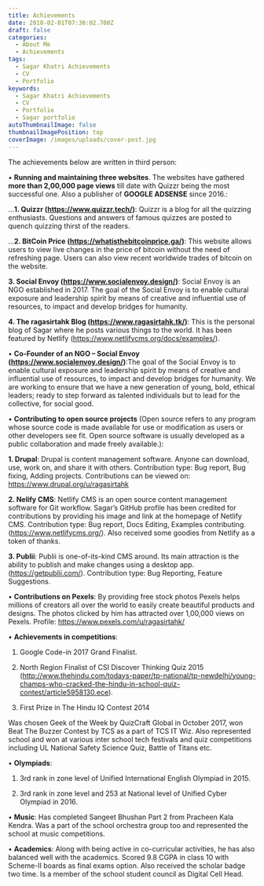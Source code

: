 ```yaml
---
title: Achievements
date: 2018-02-01T07:38:02.700Z
draft: false
categories:
  - About Me
  - Achievements
tags:
  - Sagar Khatri Achievements
  - CV
  - Portfolio
keywords:
  - Sagar Khatri Achievements
  - CV
  - Portfolio
  - Sagar portfolio
autoThumbnailImage: false
thumbnailImagePosition: top
coverImage: /images/uploads/cover-post.jpg
---
```

The achievements below are written in third person:

• **Running and maintaining three websites**. The websites have gathered **more than 2,00,000 page views** till date with Quizzr being the most successful one. Also a publisher of **GOOGLE ADSENSE** since 2016.:



...**1. Quizzr (https://www.quizzr.tech/)**: Quizzr is a blog for all the quizzing enthusiasts. Questions and answers of famous quizzes are posted to quench quizzing thirst of the readers.



...**2. BitCoin Price (https://whatisthebitcoinprice.ga/)**: This website allows users to view live changes in the price of bitcoin without the need of refreshing page. Users can also view recent worldwide trades of bitcoin on the website.



**3. Social Envoy (https://www.socialenvoy.design/)**: Social Envoy is an NGO established in 2017. The goal of the Social Envoy is to enable cultural exposure and leadership spirit by means of creative and influential use of resources, to impact and develop bridges for humanity.



**4. The ragasirtahk Blog (https://www.ragasirtahk.tk/)**: This is the personal blog of Sagar where he posts various things to the world. It has been featured by Netlify (https://www.netlifycms.org/docs/examples/).



• **Co-Founder of an NGO – Social Envoy (https://www.socialenvoy.design/)**:The goal of the Social Envoy is to enable cultural exposure and leadership spirit by means of creative and influential use of resources, to impact and develop bridges for humanity. We are working to ensure that we have a new generation of young, bold, ethical leaders; ready to step forward as talented individuals but to lead for the collective, for social good.



• **Contributing to open source projects** (Open source refers to any program whose source code is made available for use or modification as users or other developers see fit. Open source software is usually developed as a public collaboration and made freely available.):

**1. Drupal**:  Drupal is content management software. Anyone can download, use, work on, and share it with others. Contribution type: Bug report, Bug fixing, Adding projects. Contributions can be viewed on: https://www.drupal.org/u/ragasirtahk



**2. Nelify CMS**: Netlify CMS is an open source content management software for Git workflow. Sagar’s GitHub profile has been credited for contributions by providing his image and  link at the homepage of Netlify CMS. Contribution type: Bug report, Docs Editing, Examples contributing. (https://www.netlifycms.org/). Also received some goodies from Netlify as a token of thanks.



**3. Publii**: Publii is one-of-its-kind CMS around. Its main attraction is the ability to publish and make changes using a desktop app. (https://getpublii.com/). Contribution type: Bug Reporting, Feature Suggestions.



• **Contributions on Pexels**: By providing free stock photos Pexels helps millions of creators all over the world to easily create beautiful products and designs. The photos clicked by him has attracted over 1,00,000 views on Pexels. Profile: https://www.pexels.com/u/ragasirtahk/



• **Achievements in competitions**:

1. Google Code-in 2017 Grand Finalist.

2. North Region Finalist of CSI Discover Thinking Quiz 2015 (http://www.thehindu.com/todays-paper/tp-national/tp-newdelhi/young-champs-who-cracked-the-hindu-in-school-quiz-contest/article5958130.ece).

3. First Prize in The Hindu IQ Contest 2014 

Was chosen Geek of the Week by QuizCraft Global in October 2017, won Beat The Buzzer Contest by TCS as a part of TCS IT Wiz. Also represented school and won at various inter school tech festivals and quiz competitions including UL National Safety Science Quiz, Battle of Titans etc. 

• **Olympiads**: 

1. 3rd rank in zone level of Unified International English Olympiad in 2015.

2. 3rd rank in zone level and 253 at National level of Unified Cyber Olympiad in 2016.



• **Music**: Has completed Sangeet Bhushan Part 2 from Pracheen Kala Kendra. Was a part of the school orchestra group too and represented the school at music competitions.



• **Academics**: Along with being active in co-curricular activities, he has also balanced well with the academics. Scored 9.8 CGPA in class 10 with Scheme-II boards as final exams option. Also received the scholar badge two time. Is a member of the school student council as Digital Cell Head.
